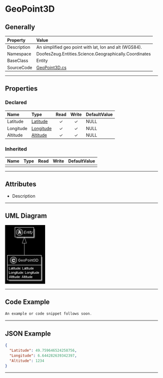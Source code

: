 ﻿# GeoPoint3D

## Generally

|Property|Value|
|:-|:-|
|Description|An simplified geo point with lat, lon and alt (WGS84).|
|Namespace|DoofesZeug.Entities.Science.Geographically.Coordinates|
|BaseClass|Entity|
|SourceCode|[GeoPoint3D.cs](../../../../DoofesZeug.Library/Src/Entities/Science/Geographically/Coordinates/GeoPoint3D.cs)|

---

## Properties

### Declared

|Name|Type|Read|Write|DefaultValue|
|:---|:---|:--:|:---:|:-----------|
|Latitude|[Latitude](../../Entities/DoofesZeug.Entities.Science.Geographically.Coordinates/Latitude.md)|&#x2713;|&#x2713;|NULL|
|Longitude|[Longitude](../../Entities/DoofesZeug.Entities.Science.Geographically.Coordinates/Longitude.md)|&#x2713;|&#x2713;|NULL|
|Altitude|[Altitude](../../Entities/DoofesZeug.Entities.Science.Geographically.Coordinates/Altitude.md)|&#x2713;|&#x2713;|NULL|

### Inherited

|Name|Type|Read|Write|DefaultValue|
|:---|:---|:--:|:---:|:-----------|
|    |    |    |     |            |

---

## Attributes

- Description

---

## UML Diagram

![GeoPoint3D.png](./GeoPoint3D.png "GeoPoint3D")

---

## Code Example

```cs
An example or code snippet follows soon.
```

---

## JSON Example

```json
{
  "Latitude": 49.759646524258756,
  "Longitude": 6.644282639342397,
  "Altitude": 1234
}
```

---

